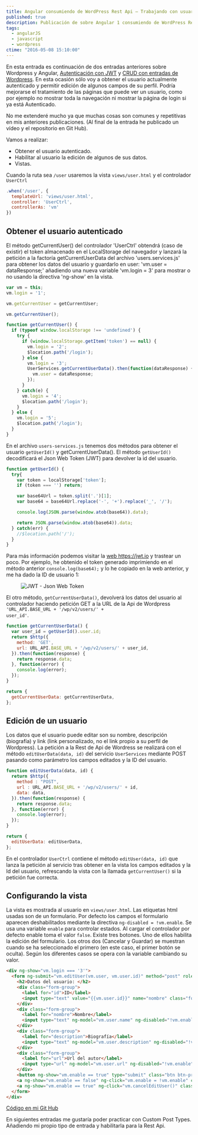 ```yaml
---
title: Angular consumiendo de WordPress Rest Api – Trabajando con usuarios
published: true
description: Publicación de sobre Angular 1 consumiendo de WordPress Rest Api – Trabajando con usuarios
tags:
  - angularJS
  - javascript
  - wordpress
ctime: "2016-05-08 15:10:00"
---
```


En esta entrada es continuación de dos entradas anteriores sobre Wordpress y Angular, <a href="angular-consumiendo-wordpress-rest-api-autenticacion/">Autenticación con JWT</a> y <a href="angular-consumiendo-wordpress-rest-api-crud/">CRUD con entradas de Wordpress</a>. En esta ocasión sólo voy a obtener el usuario actualmente autenticado y permitir edición de algunos campos de su perfil. Podría mejorarse el tratamiento de las páginas que puede ver un usuario, como por ejemplo no mostrar toda la navegación ni mostrar la página de login si ya está Autenticado.

No me extenderé mucho ya que muchas cosas son comunes y repetitivas en mis anteriores publicaciones. (Al final de la entrada he publicado un vídeo y el repositorio en Git Hub).

Vamos a realizar:

<ul class="list-bullets">
  <li>Obtener el usuario autenticado.</li>
  <li>Habilitar al usuario la edición de algunos de sus datos.</li>
  <li>Vistas.</li>
</ul>

Cuando la ruta sea <code>/user</code> usaremos la vista <code>views/user.html</code> y el controlador <code>UserCtrl</code>

```javascript
.when('/user', {
  templateUrl: 'views/user.html',
  controller: 'UserCtrl',
  controllerAs: 'vm'
})
```

## Obtener el usuario autenticado
El método getCurrentUser() del controlador 'UserCtrl' obtendrá (caso de existir) el token almacenado en el LocalStorage del navegador y lanzará la petición a la factoría getCurrentUserData del archivo 'users.services.js' para obtener los datos del usuario y guardarlo en user: 'vm.user = dataResponse;' añadiendo una nueva variable 'vm.login = 3' para mostrar o no usando la directiva 'ng-show' en la vista.

```javascript
var vm = this;
vm.login = '1';

vm.getCurrentUser = getCurrentUser;

vm.getCurrentUser();

function getCurrentUser() {
  if (typeof window.localStorage !== 'undefined') {
    try {
      if (window.localStorage.getItem('token') == null) {
        vm.login = '2';
        $location.path('/login');
      } else {
        vm.login = '3';
        UserServices.getCurrentUserData().then(function(dataResponse) {
          vm.user = dataResponse;
        });
      }
    } catch(e) {
      vm.login = '4';
      $location.path('/login');
    }
  } else {
    vm.login = '5';
    $location.path('/login');
  }
}
```

En el archivo <code>users-services.js</code> tenemos dos métodos para obtener el usuario <code>getUserId()</code> y getCurrentUserData(). El método <code>getUserId()</code> decodificará el Json Web Token (JWT) para devolver la id del usuario.

```javascript
function getUserId() {
  try{
    var token = localStorage['token'];
    if (token === '') return;

    var base64Url = token.split('.')[1];
    var base64 = base64Url.replace('-', '+').replace('_', '/');

    console.log(JSON.parse(window.atob(base64)).data);

    return JSON.parse(window.atob(base64)).data;
  } catch(err) {
    //$location.path('/');
  }
}
```

Para más información podemos visitar la <a href="https://jwt.io/" target="_blank">web https://jwt.io</a> y trastear un poco. Por ejemplo, he obtenido el token generado imprimiendo en el método anterior <code>console.log(base64);</code> y lo he copiado en la web anterior, y me ha dado la ID de usuario 1:

<figure>
  <img alt="JWT - Json Web Token" loading="lazy" src="/images/blog/angular-consumiendo-wordpress-rest-api-trabajando-usuarios/jwt-header.png">
</figure>

El otro método, <code>getCurrentUserData()</code>, devolverá los datos del usuario al controlador haciendo petición GET a la URL de la Api de Wordpress <code>'URL_API.BASE_URL + '/wp/v2/users/' + user_id'</code>.

```javascript
function getCurrentUserData() {
  var user_id = getUserId().user.id;
  return $http({
    method: 'GET',
    url: URL_API.BASE_URL + '/wp/v2/users/' + user_id,
  }).then(function(response) {
    return response.data;
  }, function(error) {
    console.log(error);
  });
}

return {
  getCurrentUserData: getCurrentUserData,
};
```

## Edición de un usuario
Los datos que el usuario puede editar son su nombre, descripción (biografía) y link (link personalizado, no el link propio a su perfil de Wordpress). La petición a la Rest de Api de Wordress se realizará con el método <code>editUserData(data, id)</code> del servicio <code>UserServices</code> mediante POST pasando como parámetro los campos editados y la ID del usuario.

```javascript
function editUserData(data, id) {
  return $http({
    method : "POST",
    url : URL_API.BASE_URL + '/wp/v2/users/' + id,
    data: data,
  }).then(function(response) {
    return response.data;
  }, function(error) {
    console.log(error);
  });
}

return {
  editUserData: editUserData,
};
```

En el controlador <code>UserCtrl</code> contiene el método <code>editUser(data, id)</code> que lanza la petición al servicio tras obtener en la vista los campos editados y la Id del usuario, refrescando la vista con la llamada <code>getCurrentUser()</code> si la petición fue correcta.

## Configurando la vista

La vista es mostrada al usuario en <code>views/user.html</code>. Las etiquetas html usadas son de un formulario. Por defecto los campos el formulario aparecen deshabilitados mediante la directiva <code>ng-disabled = !vm.enable</code>. Se usa una variable <code>enable</code> para controlar estados. Al cargar el controlador por defecto enable toma el valor <code>false</code>. Existe tres botones. Uno de ellos habilita la edición del formulario. Los otros dos (Cancelar y Guardar) se muestran cuando se ha seleccionado el primero (en este caso, el primer botón se oculta). Según los diferentes casos se opera con la variable cambiando su valor.

```html
<div ng-show="vm.login === '3'">
  <form ng-submit="vm.editUser(vm.user, vm.user.id)" method="post" role="form">
    <h2>Datos del usuario: </h2>
    <div class="form-group">
      <label for="id">ID</label>
      <input type="text" value="{{vm.user.id}}" name="nombre" class="form-control" disabled>
    </div>
    <div class="form-group">
      <label for="nombre">Nombre</label>
      <input type="text" ng-model="vm.user.name" ng-disabled="!vm.enable" value="{{vm.user.name}}" name="nombre" class="form-control">
    </div>
    <div class="form-group">
      <label for="description">Biografía</label>
      <input type="text" ng-model="vm.user.description" ng-disabled="!vm.enable" value="{{vm.user.description}}" name="description" class="form-control">
    </div>
    <div class="form-group">
      <label for="url">Url del autor</label>
      <input type="url" ng-model="vm.user.url" ng-disabled="!vm.enable" value="{{vm.user.url}}" name="url" class="form-control">
    </div>
    <button ng-show="vm.enable == true" type="submit" class="btn btn-primary">Guardar cambios</button>
    <a ng-show="vm.enable == false" ng-click="vm.enable = !vm.enable" class="btn btn-default">Habilitar edición</a>
    <a ng-show="vm.enable == true" ng-click="vm.cancelEditUser()" class="btn btn-danger">Cancelar</a>
  </form>
</div>
```

<a href="https://github.com/ivanalbizu/angular_wordpress_rest_api" target="_blank" rel="noopener">Código en mi Git Hub</a>

En siguientes entradas me gustaría poder practicar con Custom Post Types. Añadiendo mi propio tipo de entrada y habilitarla para la Rest Api.